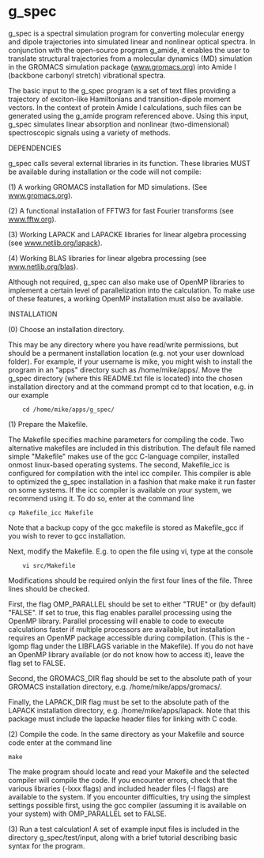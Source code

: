 # g_spec

g_spec is a spectral simulation program for converting molecular energy and
dipole trajectories into simulated linear and nonlinear optical spectra. In
conjunction with the open-source program g_amide, it enables the user to
translate  structural trajectories from a molecular dynamics (MD) simulation
in the GROMACS simulation package (www.gromacs.org) into Amide I (backbone
carbonyl stretch) vibrational spectra. 

The basic input to the g_spec program is a set of text files providing a
trajectory of exciton-like Hamiltonians and transition-dipole moment vectors.
In the context of protein Amide I calculations, such files can be generated
using the g_amide program referenced above. Using this input, g_spec
simulates linear absorption and nonlinear (two-dimensional) spectroscopic
signals using a variety of methods. 



DEPENDENCIES

g_spec calls several external libraries in its function. These libraries MUST
be available during installation or the code will not compile: 

(1) A working GROMACS installation for MD simulations. (See www.gromacs.org).

(2) A functional installation of FFTW3 for fast Fourier transforms (see
www.fftw.org).

(3) Working LAPACK and LAPACKE libraries for linear algebra processing (see
www.netlib.org/lapack). 

(4) Working BLAS libraries for linear algebra processing (see
www.netlib.org/blas). 



Although not required, g_spec can also make use of OpenMP libraries to
implement a certain level of parallelization into the calculation. To make use
of these features, a working OpenMP installation must also be available. 



INSTALLATION

(0) Choose an installation directory.

This may be any directory where you have read/write permissions, but should be
a permanent installation location (e.g. not your user download folder). For
example, if your username is mike, you might wish to install the program in an
"apps" directory such as /home/mike/apps/. Move the g_spec directory (where
this README.txt file is located) into the chosen installation directory and at
the command prompt cd to that location, e.g. in our example

        cd /home/mike/apps/g_spec/


(1) Prepare the Makefile.

The Makefile specifies machine parameters for compiling the code. Two
alternative makefiles are included in this distribution. The default file
named simple "Makefile" makes use of the gcc C-language compiler, installed
onmost linux-based operating systems. The second, Makefile_icc is configured
for compilation with the intel icc compiler. This compiler is able to
optimized the g_spec installation in a fashion that make make it run faster
on some systems. If the icc compiler is available on your system, we recommend
using it. To do so, enter at the command line

	cp Makefile_icc Makefile

Note that a backup copy of the gcc makefile is stored as Makefile_gcc if you
wish to rever to gcc installation. 

Next, modify the Makefile. E.g. to open the file using vi, type at the console

        vi src/Makefile

Modifications should be required onlyin the first four lines of the file.
Three lines should be checked. 

First, the flag OMP_PARALLEL should be set to either "TRUE" or (by default)
"FALSE". If set to true, this flag enables parallel processing using the
OpenMP library. Parallel processing will enable to code to execute
calculations faster if multiple processors are available, but installation
requires an OpenMP package accessible during compilation. (This is the -lgomp
flag under the LIBFLAGS variable in the Makefile). If you do not have an
OpenMP library available (or do not know how to access it), leave the flag set
to FALSE. 

Second, the GROMACS_DIR flag should be set to the absolute path of your
GROMACS installation directory, e.g. /home/mike/apps/gromacs/. 

Finally, the LAPACK_DIR flag must be set to the absolute path of the LAPACK
installation directory, e.g. /home/mike/apps/lapack. Note that this package
must include the lapacke header files for linking with C code. 


(2) Compile the code. In the same directory as your Makefile and source code
enter at the command line

	make 

The make program should locate and read your Makefile and the selected
compiler will compile the code. If you encounter errors, check that the
various libraries (-lxxx flags) and included header files (-I flags) are
available to the system. If you encounter difficulties, try using the simplest
settings possible first, using the gcc compiler (assuming it is available on
your system) with OMP_PARALLEL set to FALSE. 

(3) Run a test calculation! A set of example input files is included in the
directory g_spec/test/input, along with a brief tutorial describing basic
syntax for the program. 

